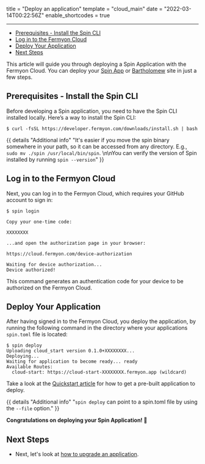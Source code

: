 title = "Deploy an application"
template = "cloud_main"
date = "2022-03-14T00:22:56Z"
enable_shortcodes = true

---
- [Prerequisites - Install the Spin CLI](#prerequisites---install-the-spin-cli)
- [Log in to the Fermyon Cloud](#log-in-to-the-fermyon-cloud)
- [Deploy Your Application](#deploy-your-application)
- [Next Steps](#next-steps)


This article will guide you through deploying a Spin Application with the Fermyon Cloud. You can deploy your [Spin App](/spin) or [Bartholomew](https://github.com/fermyon/bartholomew) site in just a few steps.

## Prerequisites - Install the Spin CLI

Before developing a Spin application, you need to have the Spin CLI installed locally. Here’s a way to install the Spin CLI:

<!-- @selectiveCpy -->

```console
$ curl -fsSL https://developer.fermyon.com/downloads/install.sh | bash
```

{{ details "Additional info" "It's easier if you move the spin binary somewhere in your path, so it can be accessed from any directory. E.g., `sudo mv ./spin /usr/local/bin/spin`. \n\nYou can verify the version of Spin installed by running `spin --version`" }}

## Log in to the Fermyon Cloud

Next, you can log in to the Fermyon Cloud, which requires your GitHub account to sign in:

<!-- @selectiveCpy -->

```console
$ spin login

Copy your one-time code:

XXXXXXXX

...and open the authorization page in your browser:

https://cloud.fermyon.com/device-authorization

Waiting for device authorization...
Device authorized!
```

This command generates an authentication code for your device to be authorized on the Fermyon Cloud. 

## Deploy Your Application

After having signed in to the Fermyon Cloud, you deploy the application, by running the following command in the directory where your applications `spin.toml` file is located:

<!-- @selectiveCpy -->

```console
$ spin deploy
Uploading cloud_start version 0.1.0+XXXXXXXX...
Deploying...
Waiting for application to become ready... ready
Available Routes:
  cloud-start: https://cloud-start-XXXXXXXX.fermyon.app (wildcard)
```

Take a look at the [Quickstart article](quickstart) for how to get a pre-built application to deploy.

{{ details "Additional info" "`spin deploy` can point to a spin.toml file by using the `--file` option." }}

**Congratulations on deploying your Spin Application! 🥳**

## Next Steps

- Next, let's look at [how to upgrade an application](upgrade).
